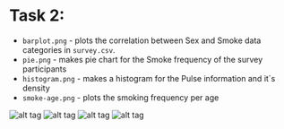 # Task 2:
  * `barplot.png` - plots the correlation between Sex and Smoke data categories in `survey.csv`.
  * `pie.png`     - makes pie chart for the Smoke frequency of the survey participants 
  * `histogram.png` - makes a histogram for the Pulse information and it`s density
  * `smoke-age.png` - plots the smoking frequency per age

![alt tag](https://github.com/TsHristov/Probability-And-Statistics-FMI-2017/blob/master/Week2/Plots/barplot.png)
![alt tag](https://github.com/TsHristov/Probability-And-Statistics-FMI-2017/blob/master/Week2/Plots/pie.png)
![alt tag](https://github.com/TsHristov/Probability-And-Statistics-FMI-2017/blob/master/Week2/Plots/histogram.png)
![alt tag](https://github.com/TsHristov/Probability-And-Statistics-FMI-2017/blob/master/Week2/Plots/smoke-age.png)